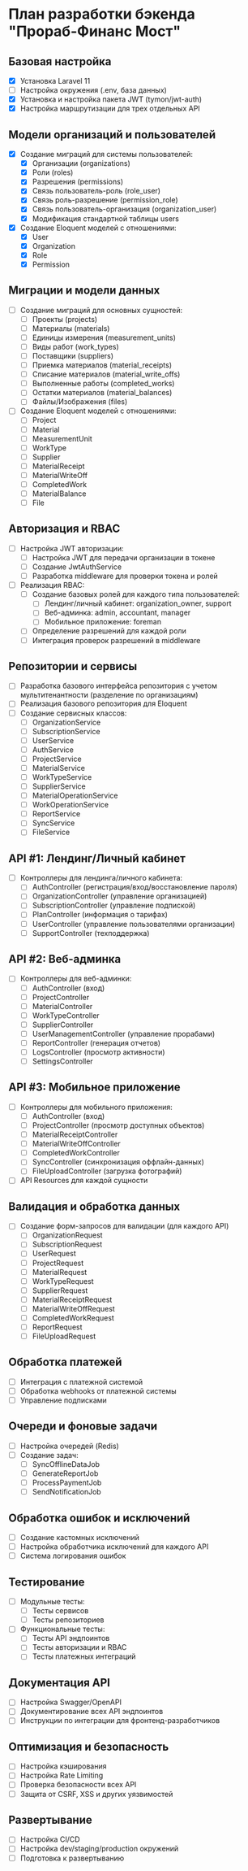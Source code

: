 # План разработки бэкенда "Прораб-Финанс Мост"

## Базовая настройка

- [x] Установка Laravel 11
- [ ] Настройка окружения (.env, база данных)
- [x] Установка и настройка пакета JWT (tymon/jwt-auth)
- [x] Настройка маршрутизации для трех отдельных API

## Модели организаций и пользователей

- [x] Создание миграций для системы пользователей:
  - [x] Организации (organizations)
  - [x] Роли (roles)
  - [x] Разрешения (permissions)
  - [x] Связь пользователь-роль (role_user)
  - [x] Связь роль-разрешение (permission_role)
  - [x] Связь пользователь-организация (organization_user)
  - [x] Модификация стандартной таблицы users

- [x] Создание Eloquent моделей с отношениями:
  - [x] User
  - [x] Organization
  - [x] Role
  - [x] Permission

## Миграции и модели данных

- [ ] Создание миграций для основных сущностей:
  - [ ] Проекты (projects)
  - [ ] Материалы (materials)
  - [ ] Единицы измерения (measurement_units)
  - [ ] Виды работ (work_types)
  - [ ] Поставщики (suppliers)
  - [ ] Приемка материалов (material_receipts)
  - [ ] Списание материалов (material_write_offs)
  - [ ] Выполненные работы (completed_works)
  - [ ] Остатки материалов (material_balances)
  - [ ] Файлы/Изображения (files)

- [ ] Создание Eloquent моделей с отношениями:
  - [ ] Project
  - [ ] Material
  - [ ] MeasurementUnit
  - [ ] WorkType
  - [ ] Supplier
  - [ ] MaterialReceipt
  - [ ] MaterialWriteOff
  - [ ] CompletedWork
  - [ ] MaterialBalance
  - [ ] File

## Авторизация и RBAC

- [ ] Настройка JWT авторизации:
  - [ ] Настройка JWT для передачи организации в токене
  - [ ] Создание JwtAuthService
  - [ ] Разработка middleware для проверки токена и ролей

- [ ] Реализация RBAC:
  - [ ] Создание базовых ролей для каждого типа пользователей:
    - [ ] Лендинг/личный кабинет: organization_owner, support
    - [ ] Веб-админка: admin, accountant, manager
    - [ ] Мобильное приложение: foreman
  - [ ] Определение разрешений для каждой роли
  - [ ] Интеграция проверок разрешений в middleware

## Репозитории и сервисы

- [ ] Разработка базового интерфейса репозитория с учетом мультитенантности (разделение по организациям)
- [ ] Реализация базового репозитория для Eloquent
- [ ] Создание сервисных классов:
  - [ ] OrganizationService
  - [ ] SubscriptionService
  - [ ] UserService
  - [ ] AuthService
  - [ ] ProjectService
  - [ ] MaterialService
  - [ ] WorkTypeService
  - [ ] SupplierService
  - [ ] MaterialOperationService
  - [ ] WorkOperationService
  - [ ] ReportService
  - [ ] SyncService
  - [ ] FileService

## API #1: Лендинг/Личный кабинет

- [ ] Контроллеры для лендинга/личного кабинета:
  - [ ] AuthController (регистрация/вход/восстановление пароля)
  - [ ] OrganizationController (управление организацией)
  - [ ] SubscriptionController (управление подпиской)
  - [ ] PlanController (информация о тарифах)
  - [ ] UserController (управление пользователями организации)
  - [ ] SupportController (техподдержка)

## API #2: Веб-админка

- [ ] Контроллеры для веб-админки:
  - [ ] AuthController (вход)
  - [ ] ProjectController
  - [ ] MaterialController
  - [ ] WorkTypeController
  - [ ] SupplierController
  - [ ] UserManagementController (управление прорабами)
  - [ ] ReportController (генерация отчетов)
  - [ ] LogsController (просмотр активности)
  - [ ] SettingsController

## API #3: Мобильное приложение

- [ ] Контроллеры для мобильного приложения:
  - [ ] AuthController (вход)
  - [ ] ProjectController (просмотр доступных объектов)
  - [ ] MaterialReceiptController
  - [ ] MaterialWriteOffController
  - [ ] CompletedWorkController
  - [ ] SyncController (синхронизация оффлайн-данных)
  - [ ] FileUploadController (загрузка фотографий)

- [ ] API Resources для каждой сущности
  
## Валидация и обработка данных

- [ ] Создание форм-запросов для валидации (для каждого API)
  - [ ] OrganizationRequest
  - [ ] SubscriptionRequest
  - [ ] UserRequest
  - [ ] ProjectRequest
  - [ ] MaterialRequest
  - [ ] WorkTypeRequest
  - [ ] SupplierRequest
  - [ ] MaterialReceiptRequest
  - [ ] MaterialWriteOffRequest
  - [ ] CompletedWorkRequest
  - [ ] ReportRequest
  - [ ] FileUploadRequest

## Обработка платежей

- [ ] Интеграция с платежной системой
- [ ] Обработка webhooks от платежной системы
- [ ] Управление подписками

## Очереди и фоновые задачи

- [ ] Настройка очередей (Redis)
- [ ] Создание задач:
  - [ ] SyncOfflineDataJob
  - [ ] GenerateReportJob
  - [ ] ProcessPaymentJob
  - [ ] SendNotificationJob

## Обработка ошибок и исключений

- [ ] Создание кастомных исключений
- [ ] Настройка обработчика исключений для каждого API
- [ ] Система логирования ошибок

## Тестирование

- [ ] Модульные тесты:
  - [ ] Тесты сервисов
  - [ ] Тесты репозиториев

- [ ] Функциональные тесты:
  - [ ] Тесты API эндпоинтов
  - [ ] Тесты авторизации и RBAC
  - [ ] Тесты платежных интеграций

## Документация API

- [ ] Настройка Swagger/OpenAPI
- [ ] Документирование всех API эндпоинтов
- [ ] Инструкции по интеграции для фронтенд-разработчиков

## Оптимизация и безопасность

- [ ] Настройка кэширования
- [ ] Настройка Rate Limiting
- [ ] Проверка безопасности всех API
- [ ] Защита от CSRF, XSS и других уязвимостей

## Развертывание

- [ ] Настройка CI/CD
- [ ] Настройка dev/staging/production окружений
- [ ] Подготовка к развертыванию 